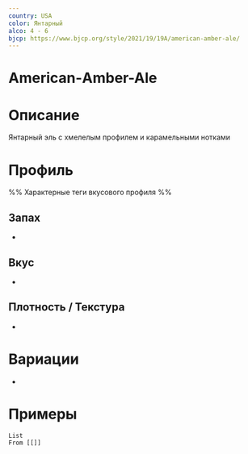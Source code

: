 ```yaml
---
country: USA
color: Янтарный
alco: 4 - 6
bjcp: https://www.bjcp.org/style/2021/19/19A/american-amber-ale/
---
```

# American-Аmber-Ale

# Описание 

Янтарный эль с хмелелым профилем и карамельными нотками

# Профиль

%% Характерные теги вкусового профиля  %%

## Запах

- 

## Вкус

-  

## Плотность / Текстура 

- 


# Вариации

- 

# Примеры

```dataview
List 
From [[]]
```

